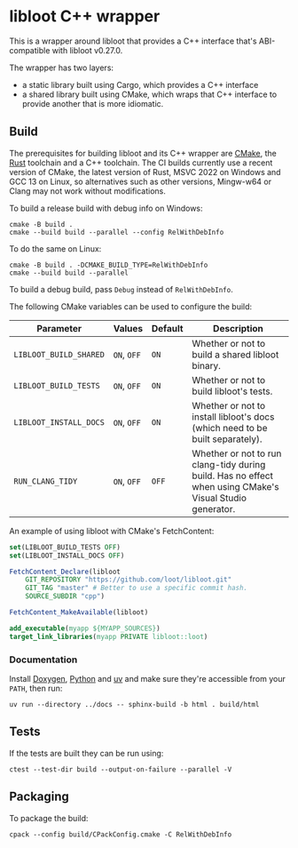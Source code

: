 # libloot C++ wrapper

This is a wrapper around libloot that provides a C++ interface that's ABI-compatible with libloot v0.27.0.

The wrapper has two layers:

- a static library built using Cargo, which provides a C++ interface
- a shared library built using CMake, which wraps that C++ interface to provide another that is more idiomatic.

## Build

The prerequisites for building libloot and its C++ wrapper are [CMake](https://cmake.org/), the [Rust](https://www.rust-lang.org/) toolchain and a C++ toolchain. The CI builds currently use a recent version of CMake, the latest version of Rust, MSVC 2022 on Windows and GCC 13 on Linux, so alternatives such as other versions, Mingw-w64 or Clang may not work without modifications.

To build a release build with debug info on Windows:

```
cmake -B build .
cmake --build build --parallel --config RelWithDebInfo
```

To do the same on Linux:

```
cmake -B build . -DCMAKE_BUILD_TYPE=RelWithDebInfo
cmake --build build --parallel
```

To build a debug build, pass `Debug` instead of `RelWithDebInfo`.

The following CMake variables can be used to configure the build:

Parameter | Values | Default |Description
----------|--------|---------|-----------
`LIBLOOT_BUILD_SHARED` | `ON`, `OFF` | `ON` | Whether or not to build a shared libloot binary.
`LIBLOOT_BUILD_TESTS` | `ON`, `OFF` | `ON` | Whether or not to build libloot's tests.
`LIBLOOT_INSTALL_DOCS` | `ON`, `OFF` | `ON` | Whether or not to install libloot's docs (which need to be built separately).
`RUN_CLANG_TIDY` | `ON`, `OFF` | `OFF` | Whether or not to run clang-tidy during build. Has no effect when using CMake's Visual Studio generator.

An example of using libloot with CMake's FetchContent:

```cmake
set(LIBLOOT_BUILD_TESTS OFF)
set(LIBLOOT_INSTALL_DOCS OFF)

FetchContent_Declare(libloot
    GIT_REPOSITORY "https://github.com/loot/libloot.git"
    GIT_TAG "master" # Better to use a specific commit hash.
    SOURCE_SUBDIR "cpp")

FetchContent_MakeAvailable(libloot)

add_executable(myapp ${MYAPP_SOURCES})
target_link_libraries(myapp PRIVATE libloot::loot)
```

### Documentation

Install [Doxygen](https://www.doxygen.nl/), [Python](https://www.python.org/) and [uv](https://docs.astral.sh/uv/getting-started/installation/) and make sure they're accessible from your `PATH`, then run:

```
uv run --directory ../docs -- sphinx-build -b html . build/html
```

## Tests

If the tests are built they can be run using:

```
ctest --test-dir build --output-on-failure --parallel -V
```

## Packaging

To package the build:

```
cpack --config build/CPackConfig.cmake -C RelWithDebInfo
```
